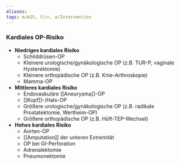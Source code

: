 ```yaml
---
aliases: 
tags: m/m25, f/💤, a/Intervention
---
```

### Kardiales OP-Risiko
- **Niedriges kardiales Risiko**
	- Schilddrüsen-OP
	- Kleinere urologische/gynäkologische OP (z.B. TUR-P, vaginale Hysterektomie)
	- Kleinere orthopädische OP (z.B. Knie-Arthroskopie)
	- Mamma-OP
- **Mittleres kardiales Risiko**
	- Endovaskuläre [[Aneurysma]]-OP
	- [[Kopf]]-/Hals-OP
	- Größere urologische/gynäkologische OP (z.B. radikale Prostatektomie, Wertheim-OP)
	- Größere orthopädische OP (z.B. Hüft-TEP-Wechsel)
- **Hohes kardiales Risiko**
	- Aorten-OP
	- [[Amputation]] der unteren Extremität
	- OP bei GI-Perforation
	- Adrenalektomie
	- Pneumonektomie